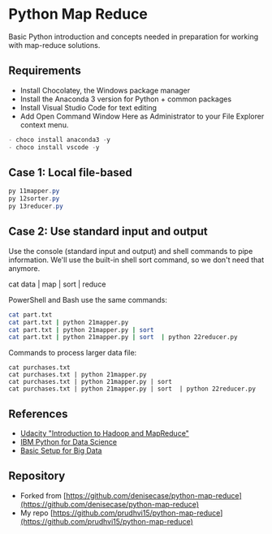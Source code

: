 # Python Map Reduce

Basic Python introduction and concepts needed in preparation for working with map-reduce solutions.

## Requirements

- Install Chocolatey, the Windows package manager
- Install the Anaconda 3 version for Python + common packages
- Install Visual Studio Code for text editing
- Add Open Command Window Here as Administrator to your File Explorer context menu.

```PowerShell
- choco install anaconda3 -y
- choco install vscode -y
```

## Case 1:  Local file-based

```PowerShell
py 11mapper.py
py 12sorter.py
py 13reducer.py
```

## Case 2:  Use standard input and output

Use the console (standard input and output) and shell commands to pipe information.  We'll use the built-in shell sort command, so we don't need that anymore. 

cat data | map | sort | reduce

PowerShell and Bash use the same commands:

```Bash
cat part.txt
cat part.txt | python 21mapper.py
cat part.txt | python 21mapper.py | sort
cat part.txt | python 21mapper.py | sort  | python 22reducer.py

```
Commands to process larger data file:

```
cat purchases.txt
cat purchases.txt | python 21mapper.py
cat purchases.txt | python 21mapper.py | sort
cat purchases.txt | python 21mapper.py | sort  | python 22reducer.py
```

## References

- [Udacity "Introduction to Hadoop and MapReduce"](https://classroom.udacity.com/courses/ud617/)
- [IBM Python for Data Science](https://cognitiveclass.ai/courses/python-for-data-science)
- [Basic Setup for Big Data](https://github.com/denisecase/basic-setup-for-bigdata)

## Repository
- Forked from [https://github.com/denisecase/python-map-reduce](https://github.com/denisecase/python-map-reduce)
- My repo [https://github.com/prudhvi15/python-map-reduce](https://github.com/prudhvi15/python-map-reduce)
